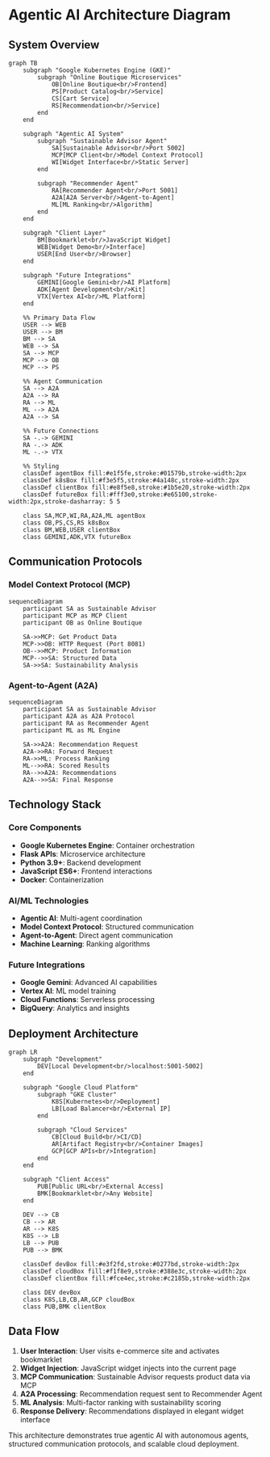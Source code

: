 # Agentic AI Architecture Diagram

## System Overview

```mermaid
graph TB
    subgraph "Google Kubernetes Engine (GKE)"
        subgraph "Online Boutique Microservices"
            OB[Online Boutique<br/>Frontend]
            PS[Product Catalog<br/>Service]
            CS[Cart Service]
            RS[Recommendation<br/>Service]
        end
    end
    
    subgraph "Agentic AI System"
        subgraph "Sustainable Advisor Agent"
            SA[Sustainable Advisor<br/>Port 5002]
            MCP[MCP Client<br/>Model Context Protocol]
            WI[Widget Interface<br/>Static Server]
        end
        
        subgraph "Recommender Agent"
            RA[Recommender Agent<br/>Port 5001]
            A2A[A2A Server<br/>Agent-to-Agent]
            ML[ML Ranking<br/>Algorithm]
        end
    end
    
    subgraph "Client Layer"
        BM[Bookmarklet<br/>JavaScript Widget]
        WEB[Widget Demo<br/>Interface]
        USER[End User<br/>Browser]
    end
    
    subgraph "Future Integrations"
        GEMINI[Google Gemini<br/>AI Platform]
        ADK[Agent Development<br/>Kit]
        VTX[Vertex AI<br/>ML Platform]
    end
    
    %% Primary Data Flow
    USER --> WEB
    USER --> BM
    BM --> SA
    WEB --> SA
    SA --> MCP
    MCP --> OB
    MCP --> PS
    
    %% Agent Communication
    SA --> A2A
    A2A --> RA
    RA --> ML
    ML --> A2A
    A2A --> SA
    
    %% Future Connections
    SA -.-> GEMINI
    RA -.-> ADK
    ML -.-> VTX
    
    %% Styling
    classDef agentBox fill:#e1f5fe,stroke:#01579b,stroke-width:2px
    classDef k8sBox fill:#f3e5f5,stroke:#4a148c,stroke-width:2px
    classDef clientBox fill:#e8f5e8,stroke:#1b5e20,stroke-width:2px
    classDef futureBox fill:#fff3e0,stroke:#e65100,stroke-width:2px,stroke-dasharray: 5 5
    
    class SA,MCP,WI,RA,A2A,ML agentBox
    class OB,PS,CS,RS k8sBox
    class BM,WEB,USER clientBox
    class GEMINI,ADK,VTX futureBox
```

## Communication Protocols

### Model Context Protocol (MCP)
```mermaid
sequenceDiagram
    participant SA as Sustainable Advisor
    participant MCP as MCP Client
    participant OB as Online Boutique
    
    SA->>MCP: Get Product Data
    MCP->>OB: HTTP Request (Port 8081)
    OB-->>MCP: Product Information
    MCP-->>SA: Structured Data
    SA->>SA: Sustainability Analysis
```

### Agent-to-Agent (A2A)
```mermaid
sequenceDiagram
    participant SA as Sustainable Advisor
    participant A2A as A2A Protocol
    participant RA as Recommender Agent
    participant ML as ML Engine
    
    SA->>A2A: Recommendation Request
    A2A->>RA: Forward Request
    RA->>ML: Process Ranking
    ML-->>RA: Scored Results
    RA-->>A2A: Recommendations
    A2A-->>SA: Final Response
```

## Technology Stack

### Core Components
- **Google Kubernetes Engine**: Container orchestration
- **Flask APIs**: Microservice architecture
- **Python 3.9+**: Backend development
- **JavaScript ES6+**: Frontend interactions
- **Docker**: Containerization

### AI/ML Technologies
- **Agentic AI**: Multi-agent coordination
- **Model Context Protocol**: Structured communication
- **Agent-to-Agent**: Direct agent communication
- **Machine Learning**: Ranking algorithms

### Future Integrations
- **Google Gemini**: Advanced AI capabilities
- **Vertex AI**: ML model training
- **Cloud Functions**: Serverless processing
- **BigQuery**: Analytics and insights

## Deployment Architecture

```mermaid
graph LR
    subgraph "Development"
        DEV[Local Development<br/>localhost:5001-5002]
    end
    
    subgraph "Google Cloud Platform"
        subgraph "GKE Cluster"
            K8S[Kubernetes<br/>Deployment]
            LB[Load Balancer<br/>External IP]
        end
        
        subgraph "Cloud Services"
            CB[Cloud Build<br/>CI/CD]
            AR[Artifact Registry<br/>Container Images]
            GCP[GCP APIs<br/>Integration]
        end
    end
    
    subgraph "Client Access"
        PUB[Public URL<br/>External Access]
        BMK[Bookmarklet<br/>Any Website]
    end
    
    DEV --> CB
    CB --> AR
    AR --> K8S
    K8S --> LB
    LB --> PUB
    PUB --> BMK
    
    classDef devBox fill:#e3f2fd,stroke:#0277bd,stroke-width:2px
    classDef cloudBox fill:#f1f8e9,stroke:#388e3c,stroke-width:2px
    classDef clientBox fill:#fce4ec,stroke:#c2185b,stroke-width:2px
    
    class DEV devBox
    class K8S,LB,CB,AR,GCP cloudBox
    class PUB,BMK clientBox
```

## Data Flow

1. **User Interaction**: User visits e-commerce site and activates bookmarklet
2. **Widget Injection**: JavaScript widget injects into the current page
3. **MCP Communication**: Sustainable Advisor requests product data via MCP
4. **A2A Processing**: Recommendation request sent to Recommender Agent
5. **ML Analysis**: Multi-factor ranking with sustainability scoring
6. **Response Delivery**: Recommendations displayed in elegant widget interface

This architecture demonstrates true agentic AI with autonomous agents, structured communication protocols, and scalable cloud deployment.